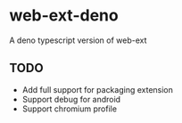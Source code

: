 # web-ext-deno

A deno typescript version of web-ext

## TODO

* Add full support for packaging extension
* Support debug for android
* Support chromium profile
